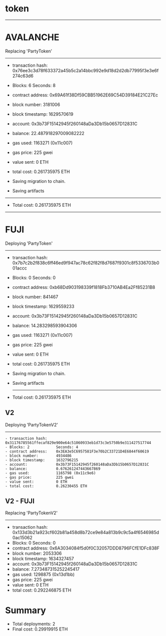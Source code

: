 # token

---

# AVALANCHE

Replacing 'PartyToken'

---

- transaction hash: 0x76ee3c3d78f633372a45b5c2a14bbc992e9d18d2d2db77995f3e3e6f274c63d6
- Blocks: 6 Seconds: 8
- contract address: 0x69A61f38Df59CBB51962E69C54D39184E21C27Ec
- block number: 3181006
- block timestamp: 1629570619
- account: 0x3b73F15142945f260148aDa3Db15b0657D12831C
- balance: 22.487918297009082222
- gas used: 1163271 (0x11c007)
- gas price: 225 gwei
- value sent: 0 ETH
- total cost: 0.261735975 ETH

- Saving migration to chain.
- Saving artifacts

---

- Total cost: 0.261735975 ETH

---

# FUJI

Deploying 'PartyToken'

---

- transaction hash: 0x7b7c2b2f838c6ff46ed9f947ac78c62f82f8d7687f9301c8f5336703b001accc
- Blocks: 0 Seconds: 0
- contract address: 0xb68Dd903198339f1818Fb3710AB4Ea2Ff85231B8
- block number: 841467
- block timestamp: 1629559233
- account: 0x3b73F15142945f260148aDa3Db15b0657D12831C
- balance: 14.283298593904306
- gas used: 1163271 (0x11c007)
- gas price: 225 gwei
- value sent: 0 ETH
- total cost: 0.261735975 ETH

- Saving migration to chain.
- Saving artifacts
  ***
- Total cost: 0.261735975 ETH

## V2

Deploying 'PartyTokenV2'

---

    - transaction hash:    0x31176785561ffecaf829e900e64c51060933eb1d73c3e5750b9e311427517744
    - Blocks: 2            Seconds: 4
    - contract address:    0x3EA3e5C6957581F3e70b2C33721D4E6844f60619
    - block number:        4934486
    - block timestamp:     1632796215
    - account:             0x3b73F15142945f260148aDa3Db15b0657D12831C
    - balance:             0.676261247443667869
    - gas used:            1165798 (0x11c9e6)
    - gas price:           225 gwei
    - value sent:          0 ETH
    - total cost:          0.26230455 ETH

## V2 - FUJI

Replacing 'PartyTokenV2'

---

- transaction hash: 0x133d3b21a923cf602b81a458d8b72ce9e84a813b9c9c5a4f6546985d0ac15062
- Blocks: 0 Seconds: 0
- contract address: 0x6A3034084f5d0f0C32057DDD8796FCfE1DFc838F
- block number: 2053306
- block timestamp: 1634327457
- account: 0x3b73F15142945f260148aDa3Db15b0657D12831C
- balance: 7.273487315252245417
- gas used: 1298875 (0x13d1bb)
- gas price: 225 gwei
- value sent: 0 ETH
- total cost: 0.292246875 ETH

# Summary

- Total deployments: 2
- Final cost: 0.29919915 ETH
